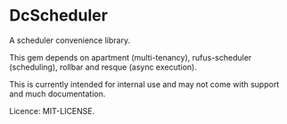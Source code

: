# DcScheduler

A scheduler convenience library.

This gem depends on apartment (multi-tenancy), rufus-scheduler (scheduling), rollbar and resque (async execution).

This is currently intended for internal use and may not come with support and much documentation.

Licence: MIT-LICENSE.
